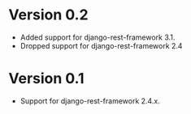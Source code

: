 # Version 0.2

* Added support for django-rest-framework 3.1.
* Dropped support for django-rest-framework 2.4

# Version 0.1

* Support for django-rest-framework 2.4.x.
